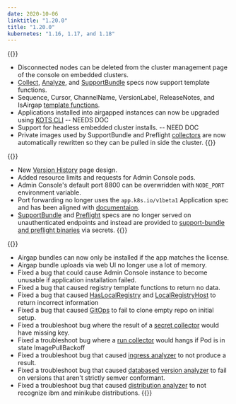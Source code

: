 ```yaml
---
date: 2020-10-06
linktitle: "1.20.0"
title: "1.20.0"
kubernetes: "1.16, 1.17, and 1.18"
---
```


{{<features>}}
* Disconnected nodes can be deleted from the cluster management page of the console on embedded clusters.
* [Collect](https://troubleshoot.sh/docs/collect/), [Analyze](https://troubleshoot.sh/docs/analyze/), and [SupportBundle](https://troubleshoot.sh/docs/support-bundle/collecting/) specs now support template functions.
* Sequence, Cursor, ChannelName, VersionLabel, ReleaseNotes, and IsAirgap [template functions](/reference/template-functions/license-context/).
* Applications installed into airgapped instances can now be upgraded using [KOTS CLI](/kots-cli/upstream/) -- NEEDS DOC
* Support for headless embedded cluster installs. -- NEED DOC
* Private images used by SupportBundle and Preflight [collectors](https://troubleshoot.sh/docs/collect/collectors/) are now automatically rewritten so they can be pulled in side the cluster.
{{</features>}}

{{<changes>}}
* New [Version History](/kotsadm/updating/updating-kots-apps/#checking-for-updates) page design.
* Added resource limits and requests for Admin Console pods.
* Admin Console's default port 8800 can be overwridden with `NODE_PORT` environment variable.
* Port forwarding no longer uses the `app.k8s.io/v1beta1` Application spec and has been aligned with [documentaion](/vendor/config/dashboard-buttons/#provide-a-kots-application-spec).
* [SupportBundle](https://troubleshoot.sh/docs/support-bundle/collecting/) and [Preflight](https://troubleshoot.sh/docs/preflight/introduction/) specs are no longer served on unauthenticated endpoints and instead are provided to [support-bundle and preflight binaries](https://troubleshoot.sh/docs/#installation) via secrets.
{{</changes>}}

{{<fixes>}}
* Airgap bundles can now only be installed if the app matches the license.
* Airgap bundle uploads via web UI no longer use a lot of memory.
* Fixed a bug that could cause Admin Console instance to become unusable if application installation failed.
* Fixed a bug that caused registry template functions to return no data.
* Fixed a bug that caused [HasLocalRegistry](reference/template-functions/config-context/#haslocalregistry) and [LocalRegistryHost](/reference/template-functions/config-context/#localregistryhost) to return incorrect information
* Fixed a bug that caused [GitOps](/kotsadm/gitops/single-app-workflows/) to fail to clone empty repo on initial setup.
* Fixed a troubleshoot bug where the result of a [secret collector](https://troubleshoot.sh/docs/collect/secret/) would have missing key.
* Fixed a troubleshoot bug where a [run collector](https://troubleshoot.sh/docs/collect/run/) would hangs if Pod is in state ImagePullBackoff
* Fixed a troubleshoot bug that caused [ingress analyzer](https://troubleshoot.sh/docs/analyze/ingress/) to not produce a result.
* Fixed a troubleshoot bug that caused [databased version analyzer](https://troubleshoot.sh/explore?tag=database) to fail on versions that aren't strictly semver conformant.
* Fixed a troubleshoot bug that caused [distribution analyzer](https://troubleshoot.sh/docs/analyze/distribution/) to not recognize ibm and minikube distributions.
{{</fixes>}}
